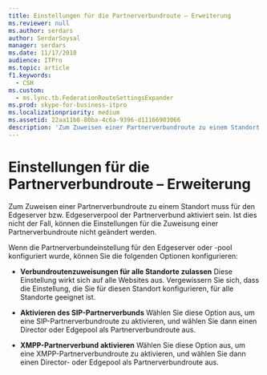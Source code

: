```yaml
---
title: Einstellungen für die Partnerverbundroute – Erweiterung
ms.reviewer: null
ms.author: serdars
author: SerdarSoysal
manager: serdars
ms.date: 11/17/2018
audience: ITPro
ms.topic: article
f1.keywords:
  - CSH
ms.custom:
  - ms.lync.tb.FederationRouteSettingsExpander
ms.prod: skype-for-business-itpro
ms.localizationpriority: medium
ms.assetid: 22aa11b8-80ba-4c6a-9396-d11166903066
description: 'Zum Zuweisen einer Partnerverbundroute zu einem Standort muss für den Edgeserver bzw. Edgeserverpool der Partnerverbund aktiviert sein. Ist dies nicht der Fall, können die Einstellungen für die Zuweisung einer Partnerverbundroute nicht geändert werden.'
---
```


# <a name="federation-route-settings-expander"></a>Einstellungen für die Partnerverbundroute – Erweiterung
 
Zum Zuweisen einer Partnerverbundroute zu einem Standort muss für den Edgeserver bzw. Edgeserverpool der Partnerverbund aktiviert sein. Ist dies nicht der Fall, können die Einstellungen für die Zuweisung einer Partnerverbundroute nicht geändert werden.
  

Wenn die Partnerverbundeinstellung für den Edgeserver oder -pool konfiguriert wurde, können Sie die folgenden Optionen konfigurieren: 
  
- **Verbundroutenzuweisungen für alle Standorte zulassen** Diese Einstellung wirkt sich auf alle Websites aus. Vergewissern Sie sich, dass die Einstellung, die Sie für diesen Standort konfigurieren, für alle Standorte geeignet ist.
    
- **Aktivieren des SIP-Partnerverbunds** Wählen Sie diese Option aus, um eine SIP-Partnerverbundroute zu aktivieren, und wählen Sie dann einen Director oder Edgepool als Partnerverbundroute aus.
    
- **XMPP-Partnerverbund aktivieren** Wählen Sie diese Option aus, um eine XMPP-Partnerverbundroute zu aktivieren, und wählen Sie dann einen Director- oder Edgepool als Partnerverbundroute aus.
    

